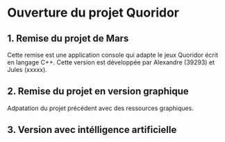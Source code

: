 # Ouverture du projet Quoridor

## 1. Remise du projet de Mars
  Cette remise est une application console qui adapte le jeux Quoridor écrit en langage C++. Cette version est développée par Alexandre (39293) et Jules (xxxxx).
  
## 2. Remise du projet en version graphique
  Adpatation du projet précédent avec des ressources graphiques.
  
## 3. Version avec intélligence artificielle
